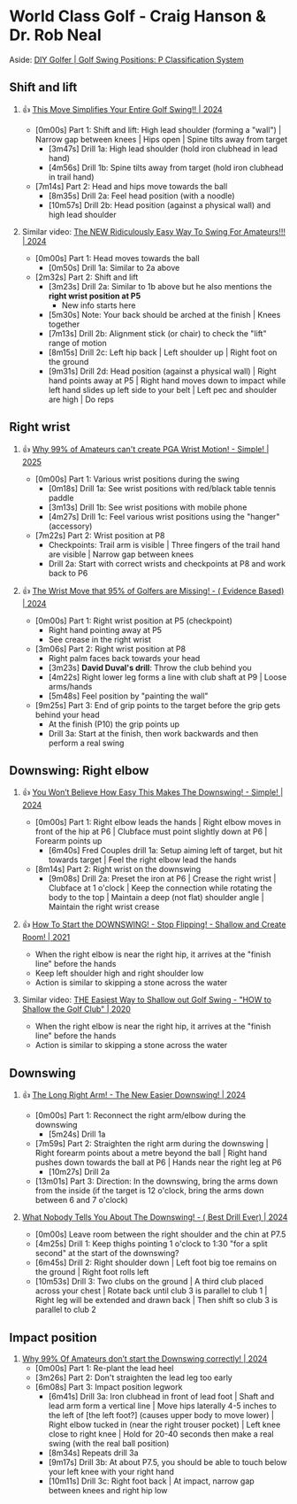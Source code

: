 # World Class Golf - Craig Hanson & Dr. Rob Neal

Aside: [DIY Golfer | Golf Swing Positions: P Classification System](https://www.thediygolfer.com/swing-positions)


## Shift and lift

1. :thumbsup: [This Move Simplifies Your Entire Golf Swing!! | 2024](https://www.youtube.com/watch?v=D5lxLPrpN4k)
   - [0m00s] Part 1: Shift and lift: High lead shoulder (forming a "wall") | Narrow gap between knees |
     Hips open | Spine tilts away from target
     * [3m47s] Drill 1a: High lead shoulder (hold iron clubhead in lead hand)
     * [4m56s] Drill 1b: Spine tilts away from target (hold iron clubhead in trail hand)
   - [7m14s] Part 2: Head and hips move towards the ball
     * [8m35s] Drill 2a: Feel head position (with a noodle)
     * [10m57s] Drill 2b: Head position (against a physical wall) and high lead shoulder

1. Similar video: [The NEW Ridiculously Easy Way To Swing For Amateurs!!! | 2024](https://www.youtube.com/watch?v=XMIG-3NjHXI)
   - [0m00s] Part 1: Head moves towards the ball
     * [0m50s] Drill 1a: Similar to 2a above
   - [2m32s] Part 2: Shift and lift
     * [3m23s] Drill 2a: Similar to 1b above but he also mentions the **right wrist position at P5**
       + New info starts here
     * [5m30s] Note: Your back should be arched at the finish | Knees together
     * [7m13s] Drill 2b: Alignment stick (or chair) to check the "lift" range of motion
     * [8m15s] Drill 2c: Left hip back | Left shoulder up | Right foot on the ground
     * [9m31s] Drill 2d: Head position (against a physical wall) | Right hand points away at P5 |
       Right hand moves down to impact while left hand slides up left side to your belt |
       Left pec and shoulder are high | Do reps


## Right wrist

1. :thumbsup: [Why 99% of Amateurs can't create PGA Wrist Motion! - Simple! | 2025](https://www.youtube.com/watch?v=9nEo7DE_TSA)
   - [0m00s] Part 1: Various wrist positions during the swing
     * [0m18s] Drill 1a: See wrist positions with red/black table tennis paddle
     * [3m13s] Drill 1b: See wrist positions with mobile phone
     * [4m27s] Drill 1c: Feel various wrist positions using the "hanger" (accessory)
   - [7m22s] Part 2: Wrist position at P8
     * Checkpoints: Trail arm is visible | Three fingers of the trail hand are visible | Narrow gap between knees
     * Drill 2a: Start with correct wrists and checkpoints at P8 and work back to P6

1. :thumbsup: [The Wrist Move that 95% of Golfers are Missing! - ( Evidence Based) | 2024](https://www.youtube.com/watch?v=ivxo55uWKFY)
   - [0m00s] Part 1: Right wrist position at P5 (checkpoint)
     * Right hand pointing away at P5
     * See crease in the right wrist
   - [3m06s] Part 2: Right wrist position at P8
     * Right palm faces back towards your head
     * [3m23s] **David Duval's drill**: Throw the club behind you
     * [4m22s] Right lower leg forms a line with club shaft at P9 | Loose arms/hands
     * [5m48s] Feel position by "painting the wall"
   - [9m25s] Part 3: End of grip points to the target before the grip gets behind your head
     * At the finish (P10) the grip points up
     * Drill 3a: Start at the finish, then work backwards and then perform a real swing


## Downswing: Right elbow

1. :thumbsup: [You Won’t Believe How Easy This Makes The Downswing! - Simple! | 2024](https://www.youtube.com/watch?v=r7dJ0HC-xFM)
   - [0m00s] Part 1: Right elbow leads the hands | Right elbow moves in front of the hip at P6 | Clubface must point
     slightly down at P6 | Forearm points up
     * [6m40s] Fred Couples drill 1a: Setup aiming left of target, but hit towards target | Feel the right elbow lead the hands
   - [8m14s] Part 2: Right wrist on the downswing
     * [9m08s] Drill 2a: Preset the iron at P6 | Crease the right wrist | Clubface at 1 o'clock | Keep the connection while
       rotating the body to the top | Maintain a deep (not flat) shoulder angle | Maintain the right wrist crease

1. :thumbsup: [How To Start the DOWNSWING! - Stop Flipping! - Shallow and Create Room! | 2021](https://www.youtube.com/watch?v=4y1RVEIv1Is)
   - When the right elbow is near the right hip, it arrives at the "finish line" before the hands
   - Keep left shoulder high and right shoulder low
   - Action is similar to skipping a stone across the water

1. Similar video: [THE Easiest Way to Shallow out Golf Swing - "HOW to Shallow the Golf Club" | 2020](https://www.youtube.com/watch?v=I9mXGkMKVS8)
   - When the right elbow is near the right hip, it arrives at the "finish line" before the hands
   - Action is similar to skipping a stone across the water


## Downswing

1. :thumbsup: [The Long Right Arm! - The New Easier Downswing! | 2024](https://www.youtube.com/watch?v=oUAb6L15baI)
   - [0m00s] Part 1: Reconnect the right arm/elbow during the downswing
     * [5m24s] Drill 1a
   - [7m59s] Part 2: Straighten the right arm during the downswing
     | Right forearm points about a metre beyond the ball
     | Right hand pushes down towards the ball at P6
     | Hands near the right leg at P6
     * [10m27s] Drill 2a
   - [13m01s] Part 3: Direction: In the downswing, bring the arms down from the inside
     (if the target is 12 o'clock, bring the arms down between 6 and 7 o'clock)

1. [What Nobody Tells You About The Downswing! - ( Best Drill Ever) | 2024](https://www.youtube.com/watch?v=rdb6ot2CgE0&t=10m53s)
   - [0m00s] Leave room between the right shoulder and the chin at P7.5
   - [4m25s] Drill 1: Keep thighs pointing 1 o'clock to 1:30 "for a split second" at the start of the downswing?
   - [6m45s] Drill 2: Right shoulder down | Left foot big toe remains on the ground | Right foot rolls left
   - [10m53s] Drill 3: Two clubs on the ground | A third club placed across your chest | Rotate back until club 3
     is parallel to club 1 | Right leg will be extended and drawn back | Then shift so club 3 is parallel to club 2


## Impact position

1. [Why 99% Of Amateurs don’t start the Downswing correctly! | 2024](https://www.youtube.com/watch?v=KSEyIaS3GBQ)
   - [0m00s] Part 1: Re-plant the lead heel
   - [3m26s] Part 2: Don't straighten the lead leg too early
   - [6m08s] Part 3: Impact position legwork
     * [6m41s] Drill 3a: Iron clubhead in front of lead foot | Shaft and lead arm form a vertical line |
       Move hips laterally 4-5 inches to the left of [the left foot?] (causes upper body to move lower) |
       Right elbow tucked in (near the right trouser pocket) | Left knee close to right knee |
       Hold for 20-40 seconds then make a real swing (with the real ball position)
     * [8m34s] Repeats drill 3a
     * [9m17s] Drill 3b: At about P7.5, you should be able to touch below your left knee with your right hand
     * [10m11s] Drill 3c: Right foot back | At impact, narrow gap between knees and right hip low

